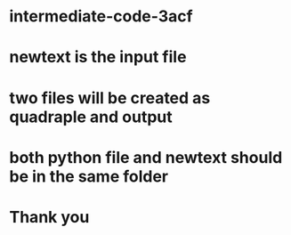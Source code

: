 # intermediate-code-3acf
# newtext is the input file
# two files will be created as quadraple and output
# both python file and newtext should be in the same folder
# Thank you
